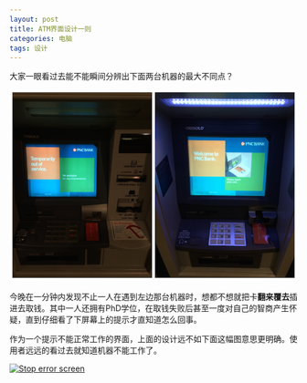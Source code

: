 ```yaml
---
layout: post
title: ATM界面设计一则
categories: 电脑
tags: 设计
---
```

大家一眼看过去能不能瞬间分辨出下面两台机器的最大不同点？

![](/images/ATM_Error_Screen_Design.png)

今晚在一分钟内发现不止一人在遇到左边那台机器时，想都不想就把卡**翻来覆去**插进去取钱。其中一人还拥有PhD学位，在取钱失败后甚至一度对自己的智商产生怀疑，直到仔细看了下屏幕上的提示才直知道怎么回事。

作为一个提示不能正常工作的界面，上面的设计远不如下面这幅图意思更明确。使用者远远的看过去就知道机器不能工作了。

[![Stop error screen](http://upload.wikimedia.org/wikipedia/commons/thumb/0/01/Bsod.svg/800px-Bsod.svg.png)](http://simple.wikipedia.org/wiki/File:Bsod.svg)
